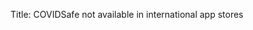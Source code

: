 Title: COVIDSafe not available in international app stores


<?# Twitter 1261145980092604416 /?>
<?# Twitter 1261535031366873090 /?>

